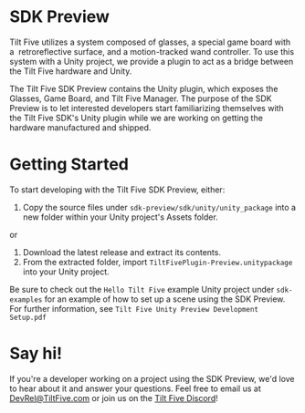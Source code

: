 # SDK Preview
Tilt Five utilizes a system composed of glasses, a special game board with a  retroreflective surface, and a motion-tracked wand controller. To use this system with a Unity project, we provide a plugin to act as a bridge between the Tilt Five hardware and Unity.

The Tilt Five SDK Preview contains the Unity plugin, which exposes the Glasses, Game Board, and Tilt Five Manager.
The purpose of the SDK Preview is to let interested developers start familiarizing themselves with the Tilt Five SDK's Unity plugin while we are working on getting the hardware manufactured and shipped.

# Getting Started
To start developing with the Tilt Five SDK Preview, either:
1. Copy the source files under `sdk-preview/sdk/unity/unity_package` into a new folder within your Unity project's Assets folder.

or
1. Download the latest release and extract its contents.
  1. From the extracted folder, import `TiltFivePlugin-Preview.unitypackage` into your Unity project.

Be sure to check out the `Hello Tilt Five` example Unity project under `sdk-examples` for an example of how to set up a scene using the SDK Preview. For further information, see `Tilt Five Unity Preview Development Setup.pdf`

# Say hi!
If you're a developer working on a project using the SDK Preview, we'd love to hear about it and answer your questions. 
Feel free to email us at DevRel@TiltFive.com or join us on the [Tilt Five Discord](https://discord.gg/YZk9tx7)!

